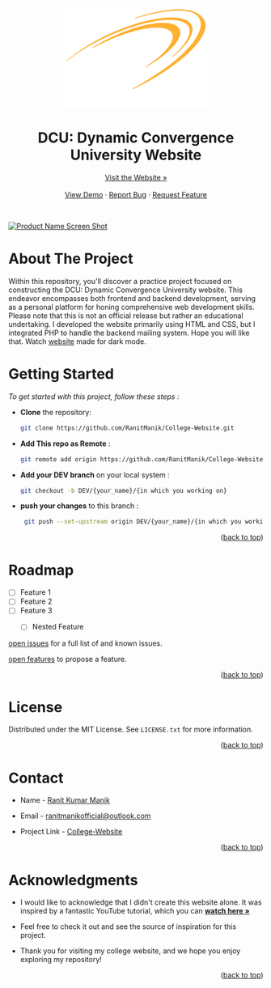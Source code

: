 <a name="readme-top"></a>
<br />
<div align="center">
  <a href="https://ranitmanik.github.io/College-Website/">
    <img src="Images/college_logo.png" alt="Logo" height="200">
  </a>
<h1>DCU: Dynamic Convergence University Website
</h1>
<a href="https://dynamicconvergenceuniversity.000webhostapp.com/">Visit the Website »</a>
<br >
  <br>
<a href="https://dynamicconvergenceuniversity.000webhostapp.com/">View Demo</a>
·
<a href=".github/ISSUE_TEMPLATE/bug_report.md">Report Bug</a>
·
<a href=".github/ISSUE_TEMPLATE/feature_request.md">Request Feature</a>
  </p>
</div>
<br>

[![Product Name Screen Shot][product-screenshot]](https://ranitmanik.github.io/College-Website/)

# About The Project

Within this repository, you'll discover a practice project focused on constructing the DCU: Dynamic Convergence University website. This endeavor encompasses both frontend and backend development, serving as a personal platform for honing comprehensive web development skills. Please note that this is not an official release but rather an educational undertaking. I developed the website primarily using HTML and CSS, but I integrated PHP to handle the backend mailing system. Hope you will like that. Watch [website](https://ranit-manik-made-this-dcu.on.drv.tw/www.dcu.blog/) made for dark mode.

# Getting Started

_To get started with this project, follow these steps :_
<br>

- **Clone** the repository:

   ```bash
   git clone https://github.com/RanitManik/College-Website.git

- **Add This repo as Remote**  :

   ```bash
   git remote add origin https://github.com/RanitManik/College-Website.git

- **Add your DEV branch** on your local system :

   ```bash
   git checkout -b DEV/{your_name}/{in which you working on}

- **push your changes** to this branch :

   ```bash
    git push --set-upstream origin DEV/{your_name}/{in which you working on}
<p align="right">(<a href="#readme-top">back to top</a>)</p>

# Roadmap

- [ ] Feature 1
- [ ] Feature 2
- [ ] Feature 3
  - [ ] Nested Feature


 [open issues](.github/ISSUE_TEMPLATE/bug_report.md) for a full list of and known issues.
 
 [open features](.github/ISSUE_TEMPLATE/feature_request.md) to propose a feature.
<p align="right">(<a href="#readme-top">back to top</a>)</p>

<!-- CONTRIBUTING -->

# License

Distributed under the MIT License. See `LICENSE.txt` for more information.

<p align="right">(<a href="#readme-top">back to top</a>)</p>

<!-- CONTACT -->

# Contact

- Name - <a href="https://github.com/RanitManik/College-Website.git">Ranit Kumar Manik</a>

- Email - ranitmanikofficial@outlook.com

- Project Link - [College-Website](https://github.com/RanitManik/College-Website.git)

<p align="right">(<a href="#readme-top">back to top</a>)</p>

<!-- ACKNOWLEDGMENTS -->

# Acknowledgments

- I would like to acknowledge that I didn't create this website alone. It was inspired by a fantastic YouTube tutorial, which you can <a href="https://youtube.com/playlist?list=PLjwm_8O3suyP5kGKmwS_DM0Hs1j7fshi5"><strong> watch here »</strong></a>

- Feel free to check it out and see the source of inspiration for this project.

- Thank you for visiting my college website, and we hope you enjoy exploring my repository!
<p align="right">(<a href="#readme-top">back to top</a>)</p>



[product-screenshot]: Images/screenshot.png
